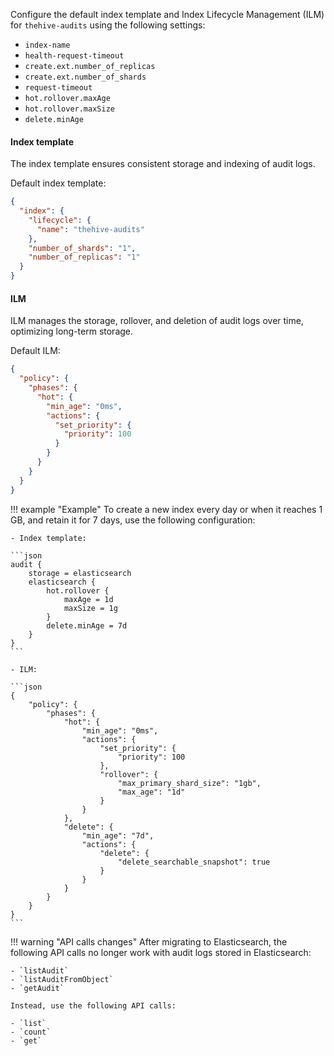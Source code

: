 Configure the default index template and Index Lifecycle Management (ILM) for `thehive-audits` using the following settings:

* `index-name`
* `health-request-timeout`
* `create.ext.number_of_replicas`
* `create.ext.number_of_shards`
* `request-timeout`
* `hot.rollover.maxAge`
* `hot.rollover.maxSize`
* `delete.minAge`

#### Index template

The index template ensures consistent storage and indexing of audit logs.

Default index template:

```json
{
  "index": {
    "lifecycle": {
      "name": "thehive-audits"
    },
    "number_of_shards": "1",
    "number_of_replicas": "1"
  }
}
```

#### ILM

ILM manages the storage, rollover, and deletion of audit logs over time, optimizing long-term storage.

Default ILM:

```json
{
  "policy": {
    "phases": {
      "hot": {
        "min_age": "0ms",
        "actions": {
          "set_priority": {
            "priority": 100
          }
        }
      }
    }
  }
}
```

!!! example "Example"
    To create a new index every day or when it reaches 1 GB, and retain it for 7 days, use the following configuration:

    - Index template:

    ```json
    audit {
        storage = elasticsearch
        elasticsearch {
            hot.rollover {
                maxAge = 1d
                maxSize = 1g
            }
            delete.minAge = 7d
        }
    }
    ```

    - ILM:

    ```json
    {
        "policy": {
            "phases": {
                "hot": {
                    "min_age": "0ms",
                    "actions": {
                        "set_priority": {
                            "priority": 100
                        },
                        "rollover": {
                            "max_primary_shard_size": "1gb",
                            "max_age": "1d"
                        }
                    }
                },
                "delete": {
                    "min_age": "7d",
                    "actions": {
                        "delete": {
                            "delete_searchable_snapshot": true
                        }
                    }
                }
            }
        }
    }
    ```

!!! warning "API calls changes"
    After migrating to Elasticsearch, the following API calls no longer work with audit logs stored in Elasticsearch:
    
    - `listAudit`
    - `listAuditFromObject`
    - `getAudit`
    
    Instead, use the following API calls:
    
    - `list`
    - `count`
    - `get`